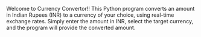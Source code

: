 Welcome to Currency Convertor!!
This Python program converts an amount in Indian Rupees (INR) to a currency of your choice, using real-time exchange rates. 
Simply enter the amount in INR, select the target currency, and the program will provide the converted amount.
